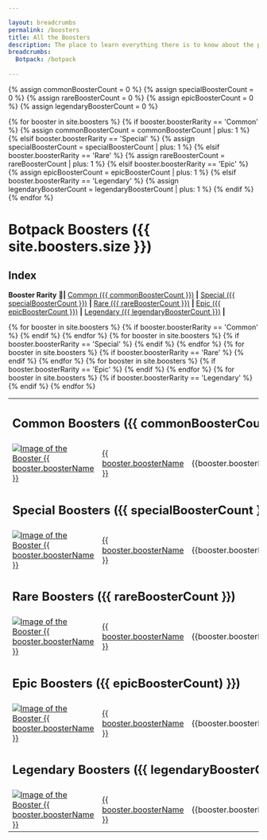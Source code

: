 ```yaml
---

layout: breadcrumbs
permalink: /boosters
title: All the Boosters
description: The place to learn everything there is to know about the powerful Boosters you can find and use in Botworld Adventure!
breadcrumbs:
  Botpack: /botpack
  
---
```


<!-- Count the number of boosters of each type to display -->
{% assign commonBoosterCount = 0 %}
{% assign specialBoosterCount = 0 %}
{% assign rareBoosterCount = 0 %}
{% assign epicBoosterCount = 0 %}
{% assign legendaryBoosterCount = 0 %}

{% for booster in site.boosters %}
        {% if booster.boosterRarity == 'Common' %}
          {% assign commonBoosterCount = commonBoosterCount | plus: 1 %}
        {% elsif booster.boosterRarity == 'Special' %}
          {% assign specialBoosterCount = specialBoosterCount | plus: 1 %}
        {% elsif booster.boosterRarity == 'Rare' %}
          {% assign rareBoosterCount = rareBoosterCount | plus: 1 %}
        {% elsif booster.boosterRarity == 'Epic' %}
          {% assign epicBoosterCount = epicBoosterCount | plus: 1 %}
        {% elsif booster.boosterRarity == 'Legendary' %}
          {% assign legendaryBoosterCount = legendaryBoosterCount | plus: 1 %}
        {% endif %}
{% endfor %}

# Botpack Boosters ({{ site.boosters.size }})

## Index
**Booster Rarity** 🔹**|** [Common ({{ commonBoosterCount }})](#common-boosters) **|** [Special ({{ specialBoosterCount }})](#special-boosters) **|** [Rare ({{ rareBoosterCount }})](#rare-boosters) **|** [Epic ({{ epicBoosterCount }})](#epic-boosters) **|** [Legendary ({{ legendaryBoosterCount }})](#legendary-boosters) **|**

<table class="collection-list no-inline">
<!--  Commenting out thead since its not needed. If required again, just remove the comment tags before and after <thead></thead>  -->
<!--   <thead>
    <tr>
      <th>Booster</th>
      <th>Name</th>
      <th>Description</th>
      <th>Overview</th>
    </tr>
  </thead> -->
  <tbody>
    <tr><td colspan="4" id="common-boosters"><h2>Common Boosters ({{ commonBoosterCount }})</h2></td></tr>
    {% for booster in site.boosters %}
        {% if booster.boosterRarity == 'Common' %}
          <tr class="collection-list-entry rarity_{{booster.boosterRarity}}">
              <td class="table-pic">
             <a href="{{ site.baseurl }}{{ booster.url }}" title="Everything about the Booster {{ booster.boosterName }}"> 
                <img loading="lazy"   src="{{ booster.imageUrl }}" alt="Image of the Booster {{ booster.boosterName }}"> 
             </a>
              </td>
              <td>
                  <a href="{{ site.baseurl }}{{ booster.url }}" title="Everything about the Booster {{ booster.boosterName }}"> {{ booster.boosterName }} </a>
              </td>
                    <td class="overview">{{booster.boosterDescription}}</td>
              <td class="overview">{{booster.boosterOpinion}}</td>
            </tr>
        {% endif %}
    {% endfor %}
    <tr><td colspan="4" id="special-boosters"><h2>Special Boosters ({{ specialBoosterCount }})</h2></td></tr>
    {% for booster in site.boosters %}
        {% if booster.boosterRarity == 'Special' %}
          <tr class="collection-list-entry rarity_{{booster.boosterRarity}}">
              <td class="table-pic">
                     <a href="{{ site.baseurl }}{{ booster.url }}" title="Everything about the Booster {{ booster.boosterName }}"> 
                        <img loading="lazy"   src="{{ booster.imageUrl }}" alt="Image of the Booster {{ booster.boosterName }}"> 
                     </a>
              </td>
              <td>
                  <a href="{{ site.baseurl }}{{ booster.url }}" title="Everything about the Booster {{ booster.boosterName }}"> {{ booster.boosterName }} </a>
              </td>
                    <td class="overview">{{booster.boosterDescription}}</td>
              <td class="overview">{{booster.boosterOpinion}}</td>
            </tr>
        {% endif %}
    {% endfor %}
    <tr><td colspan="4" id="rare-boosters"><h2>Rare Boosters ({{ rareBoosterCount }})</h2></td></tr>
    {% for booster in site.boosters %}
        {% if booster.boosterRarity == 'Rare' %}
          <tr class="collection-list-entry rarity_{{booster.boosterRarity}}">
              <td class="table-pic">
             <a href="{{ site.baseurl }}{{ booster.url }}" title="Everything about the Booster {{ booster.boosterName }}"> 
                <img loading="lazy"   src="{{ booster.imageUrl }}" alt="Image of the Booster {{ booster.boosterName }}"> 
             </a>
              </td>
              <td>
                  <a href="{{ site.baseurl }}{{ booster.url }}" title="Everything about the Booster {{ booster.boosterName }}"> {{ booster.boosterName }} </a>
              </td>
                    <td class="overview">{{booster.boosterDescription}}</td>
              <td class="overview">{{booster.boosterOpinion}}</td>
            </tr>
        {% endif %}
    {% endfor %}
    <tr><td colspan="4" id="epic-boosters"><h2>Epic Boosters ({{ epicBoosterCount) }})</h2></td></tr>
    {% for booster in site.boosters %}
        {% if booster.boosterRarity == 'Epic' %}
          <tr class="collection-list-entry rarity_{{booster.boosterRarity}}">
              <td class="table-pic">
             <a href="{{ site.baseurl }}{{ booster.url }}" title="Everything about the Booster {{ booster.boosterName }}"> 
                <img loading="lazy"   src="{{ booster.imageUrl }}" alt="Image of the Booster {{ booster.boosterName }}"> 
             </a>
              </td>
              <td>
                  <a href="{{ site.baseurl }}{{ booster.url }}" title="Everything about the Booster {{ booster.boosterName }}"> {{ booster.boosterName }} </a>
              </td>
                    <td class="overview">{{booster.boosterDescription}}</td>
              <td class="overview">{{booster.boosterOpinion}}</td>
            </tr>
        {% endif %}
    {% endfor %}
    <tr><td colspan="4" id="legendary-boosters"><h2>Legendary Boosters ({{ legendaryBoosterCount) }})</h2></td></tr>
    {% for booster in site.boosters %}
        {% if booster.boosterRarity == 'Legendary' %}
          <tr class="collection-list-entry rarity_{{booster.boosterRarity}}">
              <td class="table-pic">
             <a href="{{ site.baseurl }}{{ booster.url }}" title="Everything about the Booster {{ booster.boosterName }}"> 
                <img loading="lazy"   src="{{ booster.imageUrl }}" alt="Image of the Booster {{ booster.boosterName }}"> 
             </a>
              </td>
              <td>
                  <a href="{{ site.baseurl }}{{ booster.url }}" title="Everything about the Booster {{ booster.boosterName }}"> {{ booster.boosterName }} </a>
              </td>
                    <td class="overview">{{booster.boosterDescription}}</td>
              <td class="overview">{{booster.boosterOpinion}}</td>
            </tr>
        {% endif %}
    {% endfor %}
  </tbody>
</table>


<div markdown="1" class=" ghcms ghcms-main">


</div>
